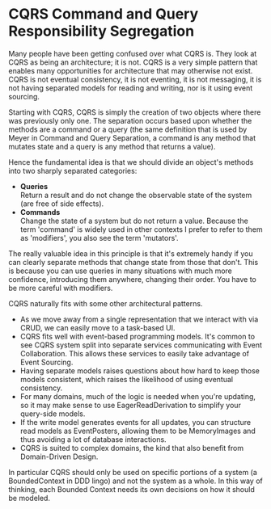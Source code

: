 # CQRS Command and Query Responsibility Segregation

Many people have been getting confused over what CQRS is. They look at CQRS as being an architecture; it is not. CQRS is a very simple pattern that enables many opportunities for architecture that may otherwise not exist. CQRS is not eventual consistency, it is not eventing, it is not messaging, it is not having separated models for reading and writing, nor is it using event sourcing.

Starting with CQRS, CQRS is simply the creation of two objects where there was previously only one. The separation occurs based upon whether the methods are a command or a query (the same definition that is used by Meyer in Command and Query Separation, a command is any method that mutates state and a query is any method that returns a value).

Hence the fundamental idea is that we should divide an object's methods into two sharply separated categories:

* **Queries**  
Return a result and do not change the observable state of the system (are free of side effects).
* **Commands**  
Change the state of a system but do not return a value.
Because the term 'command' is widely used in other contexts I prefer to refer to them as 'modifiers', you also see the term 'mutators'.

The really valuable idea in this principle is that it's extremely handy if you can clearly separate methods that change state from those that don't. This is because you can use queries in many situations with much more confidence, introducing them anywhere, changing their order. You have to be more careful with modifiers.

CQRS naturally fits with some other architectural patterns.

* As we move away from a single representation that we interact with via CRUD, we can easily move to a task-based UI.
* CQRS fits well with event-based programming models. It's common to see CQRS system split into separate services communicating with Event Collaboration. This allows these services to easily take advantage of Event Sourcing.
* Having separate models raises questions about how hard to keep those models consistent, which raises the likelihood of using eventual consistency.
* For many domains, much of the logic is needed when you're updating, so it may make sense to use EagerReadDerivation to simplify your query-side models.
* If the write model generates events for all updates, you can structure read models as EventPosters, allowing them to be MemoryImages and thus avoiding a lot of database interactions.
* CQRS is suited to complex domains, the kind that also benefit from Domain-Driven Design.

In particular CQRS should only be used on specific portions of a system (a BoundedContext in DDD lingo) and not the system as a whole. In this way of thinking, each Bounded Context needs its own decisions on how it should be modeled.